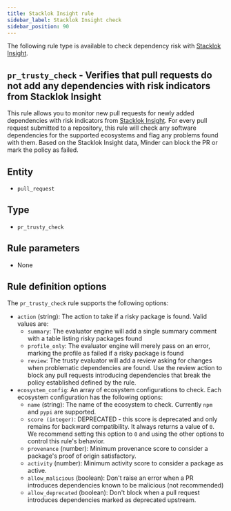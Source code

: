 ```yaml
---
title: Stacklok Insight rule
sidebar_label: Stacklok Insight check
sidebar_position: 90
---
```


The following rule type is available to check dependency risk with
[Stacklok Insight](https://insight.stacklok.com/).

## `pr_trusty_check` - Verifies that pull requests do not add any dependencies with risk indicators from Stacklok Insight

This rule allows you to monitor new pull requests for newly added dependencies
with risk indicators from [Stacklok Insight](https://insight.stacklok.com/). For
every pull request submitted to a repository, this rule will check any software
dependencies for the supported ecosystems and flag any problems found with them.
Based on the Stacklok Insight data, Minder can block the PR or mark the policy
as failed.

## Entity

- `pull_request`

## Type

- `pr_trusty_check`

## Rule parameters

- None

## Rule definition options

The `pr_trusty_check` rule supports the following options:

- `action` (string): The action to take if a risky package is found. Valid
  values are:
  - `summary`: The evaluator engine will add a single summary comment with a
    table listing risky packages found
  - `profile_only`: The evaluator engine will merely pass on an error, marking
    the profile as failed if a risky package is found
  - `review`: The trusty evaluator will add a review asking for changes when
    problematic dependencies are found. Use the review action to block any pull
    requests introducing dependencies that break the policy established defined
    by the rule.
- `ecosystem_config`: An array of ecosystem configurations to check. Each
  ecosystem configuration has the following options:
  - `name` (string): The name of the ecosystem to check. Currently `npm` and
    `pypi` are supported.
  - `score (integer)`: DEPRECATED - this score is deprecated and only remains
    for backward compatibility. It always returns a value of `0`. We recommend
    setting this option to `0` and using the other options to control this
    rule's behavior.
  - `provenance` (number): Minimum provenance score to consider a package's
    proof of origin satisfactory.
  - `activity` (number): Minimum activity score to consider a package as active.
  - `allow_malicious` (boolean): Don't raise an error when a PR introduces
    dependencies known to be malicious (not recommended)
  - `allow_deprecated` (boolean): Don't block when a pull request introduces
    dependencies marked as deprecated upstream.
